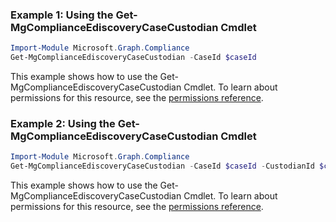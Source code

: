 ### Example 1: Using the Get-MgComplianceEdiscoveryCaseCustodian Cmdlet
```powershell
Import-Module Microsoft.Graph.Compliance
Get-MgComplianceEdiscoveryCaseCustodian -CaseId $caseId
```
This example shows how to use the Get-MgComplianceEdiscoveryCaseCustodian Cmdlet.
To learn about permissions for this resource, see the [permissions reference](/graph/permissions-reference).
### Example 2: Using the Get-MgComplianceEdiscoveryCaseCustodian Cmdlet
```powershell
Import-Module Microsoft.Graph.Compliance
Get-MgComplianceEdiscoveryCaseCustodian -CaseId $caseId -CustodianId $custodianId
```
This example shows how to use the Get-MgComplianceEdiscoveryCaseCustodian Cmdlet.
To learn about permissions for this resource, see the [permissions reference](/graph/permissions-reference).
